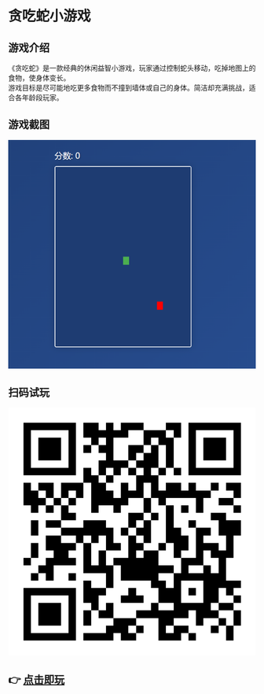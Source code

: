 # 贪吃蛇小游戏

## 游戏介绍

《贪吃蛇》是一款经典的休闲益智小游戏，玩家通过控制蛇头移动，吃掉地图上的食物，使身体变长。  
游戏目标是尽可能地吃更多食物而不撞到墙体或自己的身体。简洁却充满挑战，适合各年龄段玩家。

## 游戏截图

![游戏截图](jietu.png)

## 扫码试玩

![二维码](qrcode.png)

## 👉 [点击即玩](https://foodchiba.github.io/tan)
